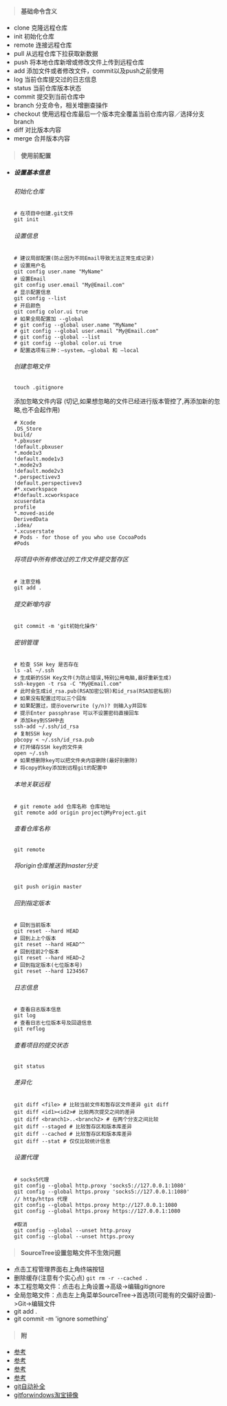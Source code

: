 > #### 基础命令含义

* clone 克隆远程仓库
* init 初始化仓库
* remote 连接远程仓库
* pull 从远程仓库下拉获取新数据
* push 将本地仓库新增或修改文件上传到远程仓库
* add 添加文件或者修改文件，commit以及push之前使用
* log 当前仓库提交过的日志信息
* status 当前仓库版本状态
* commit 提交到当前仓库中
* branch 分支命令，相关增删查操作
* checkout 使用远程仓库最后一个版本完全覆盖当前仓库内容／选择分支branch
* diff 对比版本内容
* merge 合并版本内容

> #### 使用前配置

* ##### 设置基本信息
	
	###### 初始化仓库
	
	```
	# 在项目中创建.git文件
	git init
	
	```
	
	###### 设置信息	
	
	```
	# 建议局部配置(防止因为不同Email导致无法正常生成记录)
	# 设置用户名
	git config user.name "MyName"
	# 设置Email
	git config user.email "My@Email.com"
	# 显示配置信息
	git config --list
	# 开启颜色
	git config color.ui true
	# 如果全局配置加 --global
	# git config --global user.name "MyName"
	# git config --global user.email "My@Email.com"
	# git config --global --list
	# git config --global color.ui true
	# 配置选项有三种：–system，–global 和 –local
	```
	
	###### 创建忽略文件
	
	```
	touch .gitignore
	```
	
	添加忽略文件内容
	(切记,如果想忽略的文件已经进行版本管控了,再添加新的忽略,也不会起作用)
	
	
	```
	# Xcode
	.DS_Store
	build/
	*.pbxuser
	!default.pbxuser
	*.mode1v3
	!default.mode1v3
	*.mode2v3
	!default.mode2v3
	*.perspectivev3
	!default.perspectivev3
	#*.xcworkspace
	#!default.xcworkspace
	xcuserdata
	profile
	*.moved-aside
	DerivedData
	.idea/
	*.xcuserstate
	# Pods - for those of you who use CocoaPods
	#Pods
	```
	
	###### 将项目中所有修改过的工作文件提交暂存区
	
	```
	# 注意空格
	git add .
	```
	
	###### 提交新增内容
	
	```
	git commit -m 'git初始化操作'
	```
	
	###### 密钥管理
	
	```
	# 检查 SSH key 是否存在
	ls -al ~/.ssh
	# 生成新的SSH Key文件(为防止错误,特别公用电脑,最好重新生成)
	ssh-keygen -t rsa -C "My@Email.com"
	# 此时会生成id_rsa.pub(RSA加密公钥)和id_rsa(RSA加密私钥)
	# 如果没有配置过可以三个回车
	# 如果配置过，提示overwrite (y/n)? 则输入y并回车
	# 提示Enter passphrase 可以不设置密码直接回车
	# 添加key到SSH中去
	ssh-add ~/.ssh/id_rsa
	# 复制SSH key
	pbcopy < ~/.ssh/id_rsa.pub
	# 打开储存SSH key的文件夹
	open ~/.ssh
	# 如果想删除key可以把文件夹内容删除(最好别删除)
	# 将copy的key添加到远程git的配置中
	```
	
	###### 本地关联远程
	
	```
	# git remote add 仓库名称 仓库地址
	git remote add origin project@MyProject.git
	
	```
	
	###### 查看仓库名称
	
	```
	git remote
	```
	
	###### 将origin仓库推送到master分支
	
	```
	git push origin master
	```
	
	###### 回到指定版本
	
	```
	# 回到当前版本
	git reset --hard HEAD
	# 回到上上个版本
	git reset --hard HEAD^^
	# 回到往前2个版本
	git reset --hard HEAD~2
	# 回到指定版本(七位版本号)
	git reset --hard 1234567
	```
	
	###### 日志信息
	
	```
	# 查看日志版本信息
	git log
	# 查看日志七位版本号及回退信息
	git reflog
	```
	
	###### 查看项目的提交状态
	
	```
	git status
	```
	
	###### 差异化
	
	```
	git diff <file> # 比较当前文件和暂存区文件差异 git diff
	git diff <id1><id2># 比较两次提交之间的差异
	git diff <branch1>..<branch2> # 在两个分支之间比较
	git diff --staged # 比较暂存区和版本库差异
	git diff --cached # 比较暂存区和版本库差异
	git diff --stat # 仅仅比较统计信息
	```
	
	###### 设置代理
	
	```
	# socks5代理
	git config --global http.proxy 'socks5://127.0.0.1:1080' 
	git config --global https.proxy 'socks5://127.0.0.1:1080'
	// http/https 代理
	git config --global https.proxy http://127.0.0.1:1080
	git config --global https.proxy https://127.0.0.1:1080
	
	#取消
	git config --global --unset http.proxy
	git config --global --unset https.proxy
	```

> #### SourceTree设置忽略文件不生效问题

* 点击工程管理界面右上角终端按钮
* 删除缓存(注意有个实心点) ``` git rm -r --cached . ```
* 本工程忽略文件：点击右上角设置->高级->编辑gitignore
* 全局忽略文件：点击左上角菜单SourceTree->首选项(可能有的交偏好设置)->Git->编辑文件
* git add .
* git commit -m 'ignore something'



> #### 附	
	
* [参考](https://git-scm.com/book/zh/v1/自定义-Git-配置-Git)
* [参考](http://www.cocoachina.com/articles/21163)    
* [参考](https://blog.csdn.net/hmh007/article/details/50726318)   
* [参考](https://www.jianshu.com/p/f46aa9d0dc43)
* [git自动补全](https://github.com/git/git/tree/35f6318d44379452d8d33e880d8df0267b4a0cd0/contrib/completion)  
* [gitforwindows淘宝镜像](http://npm.taobao.org/mirrors/git-for-windows/)